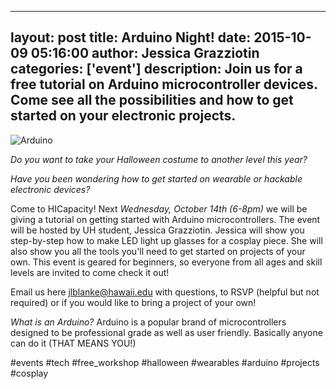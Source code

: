 ----
layout: post
title: Arduino Night!
date: 2015-10-09 05:16:00
author: Jessica Grazziotin
categories: ['event']
description: Join us for a free tutorial on Arduino microcontroller devices. Come see all the possibilities and how to get started on your electronic projects.
----

![Arduino](https://learn.adafruit.com/system/guides/images/000/000/366/medium500/adafruit-neopixel-ring-flora-watch.jpg?1396718360)

_Do you want to take your Halloween costume to another level this year?_

_Have you been wondering how to get started on wearable or hackable electronic devices?_

Come to HICapacity! Next _Wednesday, October 14th (6-8pm)_ we will be giving a tutorial on getting started with Arduino microcontrollers. The event will be hosted by UH student, Jessica Grazziotin. Jessica will show you step-by-step how to make LED light up glasses for a cosplay piece. She will also show you all the tools you'll need to get started on projects of your own. This event is geared for beginners, so everyone from all ages and skill levels are invited to come check it out! 

Email us here <a href="mailto:jlblanke@hawaii.edu">jlblanke@hawaii.edu</a> with questions, to RSVP (helpful but not required) or if you would like to bring a project of your own! 

_What is an Arduino?_
Arduino is a popular brand of microcontrollers designed to be professional grade as well as user friendly. Basically anyone can do it (THAT MEANS YOU!) 

\#events \#tech \#free_workshop \#halloween \#wearables \#arduino \#projects \#cosplay

